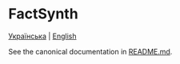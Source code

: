 # FactSynth
[Українська](README.uk.md) | [English](README.en.md)

See the canonical documentation in [README.md](README.md).

